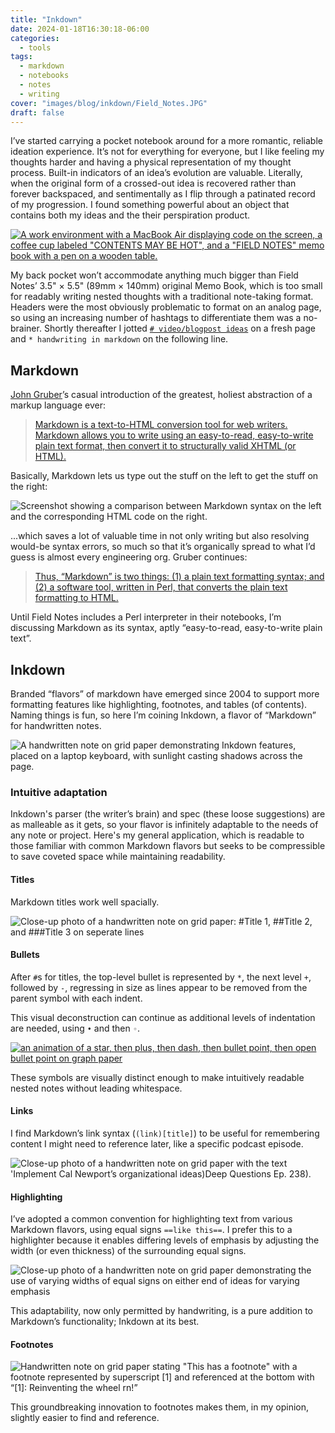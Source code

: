```yaml
---
title: "Inkdown"
date: 2024-01-18T16:30:18-06:00
categories:
  - tools
tags:
  - markdown
  - notebooks
  - notes
  - writing
cover: "images/blog/inkdown/Field_Notes.JPG"
draft: false
---
```


I’ve started carrying a pocket notebook around for a more romantic, reliable ideation experience. It’s not for everything for everyone, but I like feeling my thoughts harder and having a physical representation of my thought process. Built-in indicators of an idea’s evolution are valuable. Literally, when the original form of a crossed-out idea is recovered rather than forever backspaced, and sentimentally as I flip through a patinated record of my progression. I found something powerful about an object that contains both my ideas and the their perspiration product.

[![A work environment with a MacBook Air displaying code on the screen, a coffee cup labeled "CONTENTS MAY BE HOT", and a "FIELD NOTES" memo book with a pen on a wooden table.](/images/blog/inkdown/Field_Notes.JPG)](https://fieldnotesbrand.com/products/chicago/?ref=kitia.net)

My back pocket won’t accommodate anything much bigger than Field Notes’ 3.5" × 5.5" (89mm × 140mm) original Memo Book, which is too small for readably writing nested thoughts with a traditional note-taking format. Headers were the most obviously problematic to format on an analog page, so using an increasing number of hashtags to differentiate them was a no-brainer. Shortly thereafter I jotted [`# video/blogpost ideas`](https://www.youtube.com/@benkitia) on a fresh page and `* handwriting in markdown` on the following line.

## Markdown

[John Gruber](https://daringfireball.net)’s casual introduction of the greatest, holiest abstraction of a markup language ever:

> [Markdown is a text-to-HTML conversion tool for web writers. Markdown allows you to write using an easy-to-read, easy-to-write plain text format, then convert it to structurally valid XHTML (or HTML).](https://daringfireball.net/projects/markdown/)

Basically, Markdown lets us type out the stuff on the left to get the stuff on the right:

![Screenshot showing a comparison between Markdown syntax on the left and the corresponding HTML code on the right.](/images/blog/inkdown/MD_to_HTML_demo.png "Markdown to HTML demo")

...which saves a lot of valuable time in not only writing but also resolving would-be syntax errors, so much so that it’s organically spread to what I’d guess is almost every engineering org. Gruber continues:

> [Thus, “Markdown” is two things: (1) a plain text formatting syntax; and (2) a software tool, written in Perl, that converts the plain text formatting to HTML.](https://daringfireball.net/projects/markdown/)

Until Field Notes includes a Perl interpreter in their notebooks, I’m discussing Markdown as its syntax, aptly “easy-to-read, easy-to-write plain text”.

## Inkdown

Branded “flavors” of markdown have emerged since 2004 to support more formatting features like highlighting, footnotes, and tables (of contents). Naming things is fun, so here I’m coining Inkdown, a flavor of “Markdown” for handwritten notes.

![A handwritten note on grid paper demonstrating Inkdown features, placed on a laptop keyboard, with sunlight casting shadows across the page.](/images/blog/inkdown/demo.JPG "Inkdown demo")

### Intuitive adaptation

Inkdown's parser (the writer’s brain) and spec (these loose suggestions) are as malleable as it gets, so your flavor is infinitely adaptable to the needs of any note or project. Here's my general application, which is readable to those familiar with common Markdown flavors but seeks to be compressible to save coveted space while maintaining readability.

#### Titles

Markdown titles work well spacially.

![Close-up photo of a handwritten note on grid paper: #Title 1, ##Title 2, and ###Title 3 on seperate lines](/images/blog/inkdown/titles.png "Titles")

#### Bullets

After `#`s for titles, the top-level bullet is represented by `*`, the next level `+`, followed by `-`, regressing in size as lines appear to be removed from the parent symbol with each indent.

This visual deconstruction can continue as additional levels of indentation are needed, using `•` and then `◦`.

[![an animation of a star, then plus, then dash, then bullet point, then open bullet point on graph paper](/images/blog/inkdown/bullets_deconstruction.gif "bullet point deconstruction")](https://berkeleygraphics.com/typefaces/berkeley-mono/?ref=kitia.net)

These symbols are visually distinct enough to make intuitively readable nested notes without leading whitespace.

#### Links

I find Markdown’s link syntax (`(link)[title]`) to be useful for remembering content I might need to reference later, like a specific podcast episode.

![Close-up photo of a handwritten note on grid paper with the text 'Implement Cal Newport’s organizational ideas)[Deep Questions Ep. 238).](#)](/images/blog/inkdown/links.png "Links")

#### Highlighting

I’ve adopted a common convention for highlighting text from various Markdown flavors, using equal signs `==like this==`. I prefer this to a highlighter because it enables differing levels of emphasis by adjusting the width (or even thickness) of the surrounding equal signs.

![Close-up photo of a handwritten note on grid paper demonstrating the use of varying widths of equal signs on either end of ideas for varying emphasis](/images/blog/inkdown/highlights.png "Highlighting")

This adaptability, now only permitted by handwriting, is a pure addition to Markdown’s functionality; Inkdown at its best.

#### Footnotes

![Handwritten note on grid paper stating "This has a footnote" with a footnote represented by superscript [1] and referenced at the bottom with “[1]: Reinventing the wheel rn!”](/images/blog/inkdown/footnotes.png "Footnotes")

This groundbreaking innovation to footnotes makes them, in my opinion, slightly easier to find and reference.

